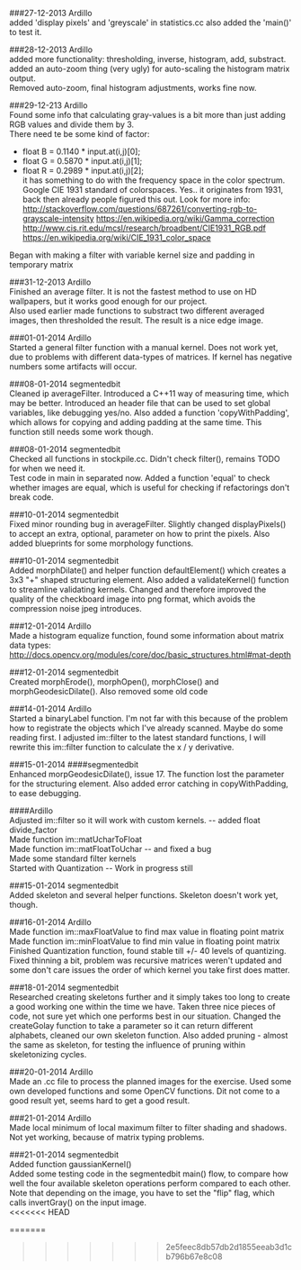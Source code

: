 ###27-12-2013 Ardillo<br>
added 'display pixels' and 'greyscale' in statistics.cc also added the 'main()' to test it.

###28-12-2013 Ardillo<br>
added more functionality: thresholding, inverse, histogram, add, substract.<br>
added an auto-zoom thing (very ugly) for auto-scaling the histogram matrix output.<br>
Removed auto-zoom, final histogram adjustments, works fine now.

###29-12-213 Ardillo<br>
Found some info that calculating gray-values is a bit more than just adding RGB 
values and divide them by 3.<br>
There need te be some kind of factor:
- float B = 0.1140 * input.at<Vec3b>(i,j)[0];
- float G = 0.5870 * input.at<Vec3b>(i,j)[1];
- float R = 0.2989 * input.at<Vec3b>(i,j)[2];<br>
it has something to do with the frequency space in the color spectrum. 
Google CIE 1931 standard of colorspaces.
Yes.. it originates from 1931, back then already people figured this out.
Look for more info:
http://stackoverflow.com/questions/687261/converting-rgb-to-grayscale-intensity
https://en.wikipedia.org/wiki/Gamma_correction
http://www.cis.rit.edu/mcsl/research/broadbent/CIE1931_RGB.pdf
https://en.wikipedia.org/wiki/CIE_1931_color_space

Began with making a filter with variable kernel size and padding in temporary matrix

###31-12-2013 Ardillo<br>
Finished an average filter. It is not the fastest method to use on HD wallpapers,
but it works good enough for our project.<br>
Also used earlier made functions to substract two different averaged images, then
thresholded the result.
The result is a nice edge image.

###01-01-2014 Ardillo<br>
Started a general filter function with a manual kernel. Does not work yet, due 
to problems with different data-types of matrices. If kernel has negative numbers
some artifacts will occur.

###08-01-2014 segmentedbit<br>
Cleaned ip averageFilter. Introduced a C++11 way of measuring time, which may be
better. Introduced an header file that can be used to set global variables, 
like debugging yes/no. Also added a function 'copyWithPadding', which allows 
for copying and adding padding at the same time.
This function still needs some work though.

###08-01-2014 segmentedbit<br>
Checked all functions in stockpile.cc. Didn't check filter(), remains TODO for 
when we need it.<br>
Test code in main in separated now. Added a function 'equal' to check whether 
images are equal, which is useful for checking if refactorings don't break code.

###10-01-2014 segmentedbit<br>
Fixed minor rounding bug in averageFilter. Slightly changed displayPixels() to 
accept an extra, optional, parameter on how to print the pixels. Also added 
blueprints for some morphology functions.

###10-01-2014 segmentedbit<br>
Added morphDilate() and helper function defaultElement() which creates a 3x3 "+" 
shaped structuring element. Also added a validateKernel() function to streamline 
validating kernels. Changed and therefore improved the quality of the checkboard 
image into png format, which avoids the compression noise jpeg introduces.

###12-01-2014 Ardillo<br>
Made a histogram equalize function, found some information about matrix data 
types: http://docs.opencv.org/modules/core/doc/basic_structures.html#mat-depth<br>

###12-01-2014 segmentedbit<br>
Created morphErode(), morphOpen(), morphClose() and morphGeodesicDilate(). Also 
removed some old code

###14-01-2014 Ardillo<br>
Started a binaryLabel function. I'm not far with this because of the problem 
how to registrate the objects which I've already scanned. Maybe do some reading
first. I adjusted im::filter to the latest standard functions, I will rewrite 
this im::filter function to calculate the x / y derivative.

###15-01-2014 
####segmentedbit<br>
Enhanced morpGeodesicDilate(), issue 17. The function lost the parameter for the
structuring element. Also added error catching in copyWithPadding, to ease 
debugging.

####Ardillo<br>
Adjusted im::filter so it will work with custom kernels. -- added float divide_factor<br>
Made function im::matUcharToFloat <br>
Made function im::matFloatToUchar -- and fixed a bug <br>
Made some standard filter kernels <br>
Started with Quantization -- Work in progress still <br>

###15-01-2014 segmentedbit<br>
Added skeleton and several helper functions. Skeleton doesn't work yet, though.<br>

###16-01-2014 Ardillo<br>
Made function im::maxFloatValue to find max value in floating point matrix <br>
Made function im::minFloatValue to find min value in floating point matrix <br>
Finished Quantization function, found stable till +/- 40 levels of quantizing.<br>
Fixed thinning a bit, problem was recursive matrices weren't updated and some don't care issues 
the order of which kernel you take first does matter.<br>

###18-01-2014 segmentedbit<br>
Researched creating skeletons further and it simply takes too long to create a good
working one within the time we have. Taken three nice pieces of code, not sure yet 
which one performs best in our situation. Changed the createGolay function to take
a parameter so it can return different alphabets, cleaned our own skeleton function.
Also added pruning - almost the same as skeleton, for testing the influence of pruning
within skeletonizing cycles.<br>

###20-01-2014 Ardillo<br>
Made an .cc file to process the planned images for the exercise. 
Used some own developed functions and some OpenCV functions. Dit not come to a 
good result yet, seems hard to get a good result.<br>

###21-01-2014 Ardillo<br>
Made local minimum of local maximum filter to filter shading and shadows.
Not yet working, because of matrix typing problems.<br>

###21-01-2014 segmentedbit<br>
Added function gaussianKernel()<br>
Added some testing code in the segmentedbit main() flow, to compare how well the four
available skeleton operations perform compared to each other. Note that depending on the
image, you have to set the "flip" flag, which calls invertGray() on the input image.<br>
<<<<<<< HEAD

=======
>>>>>>> 2e5feec8db57db2d1855eeab3d1cb796b67e8c08
